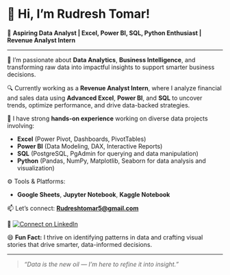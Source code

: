 # 👋 Hi, I’m Rudresh Tomar!

🎯 **Aspiring Data Analyst | Excel, Power BI, SQL, Python Enthusiast | Revenue Analyst Intern**

---

👀 I’m passionate about **Data Analytics**, **Business Intelligence**, and transforming raw data into impactful insights to support smarter business decisions.

🔍 Currently working as a **Revenue Analyst Intern**, where I analyze financial and sales data using **Advanced Excel**, **Power BI**, and **SQL** to uncover trends, optimize performance, and drive data-backed strategies.

💼 I have strong **hands-on experience** working on diverse data projects involving:
- **Excel** (Power Pivot, Dashboards, PivotTables)
- **Power BI** (Data Modeling, DAX, Interactive Reports)
- **SQL** (PostgreSQL, PgAdmin for querying and data manipulation)
- **Python** (Pandas, NumPy, Matplotlib, Seaborn for data analysis and visualization)

⚙️ Tools & Platforms:
- **Google Sheets**, **Jupyter Notebook**, **Kaggle Notebook**

📫 Let’s connect: **Rudreshtomar5@gmail.com**

🔗 [![Connect on LinkedIn](https://img.shields.io/badge/Connect_on-LinkedIn-blue?logo=linkedin&style=for-the-badge)](https://www.linkedin.com/in/rudreshtomar5/)



😄 **Fun Fact:** I thrive on identifying patterns in data and crafting visual stories that drive smarter, data-informed decisions.

---

> *“Data is the new oil — I’m here to refine it into insight.”*
